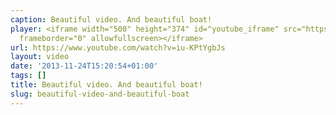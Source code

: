```yaml
---
caption: Beautiful video. And beautiful boat!
player: <iframe width="500" height="374" id="youtube_iframe" src="https://www.youtube.com/embed/iu-KPtYgbJs?feature=oembed&amp;enablejsapi=1&amp;origin=https://safe.txmblr.com&amp;wmode=opaque"
  frameborder="0" allowfullscreen></iframe>
url: https://www.youtube.com/watch?v=iu-KPtYgbJs
layout: video
date: '2013-11-24T15:20:54+01:00'
tags: []
title: Beautiful video. And beautiful boat!
slug: beautiful-video-and-beautiful-boat
---
```

